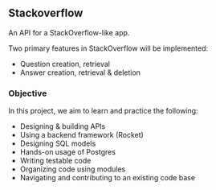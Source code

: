 ## Stackoverflow
An API for a StackOverflow-like app.

Two primary features in StackOverflow will be implemented:

*  Question creation, retrieval
*  Answer creation, retrieval & deletion

### Objective

In this project, we aim to learn and practice the following:

*  Designing & building APIs
*  Using a backend framework (Rocket)
*  Designing SQL models
*  Hands-on usage of Postgres
*  Writing testable code
*  Organizing code using modules
*  Navigating and contributing to an existing code base
